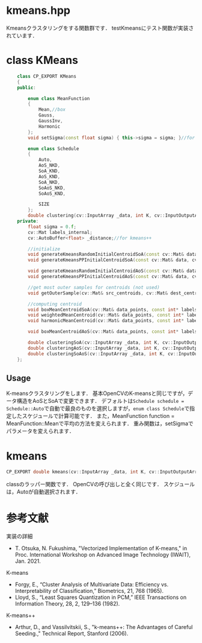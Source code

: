 kmeans.hpp
==========
Kmeansクラスタリングをする関数群です．
testKmeansにテスト関数が実装されています．

# class KMeans
```cpp
	class CP_EXPORT KMeans
	{
	public:

		enum class MeanFunction
		{
			Mean,//box
			Gauss,
			GaussInv,
			Harmonic
		};
		void setSigma(const float sigma) { this->sigma = sigma; }//for Gauss means

		enum class Schedule
		{
			Auto,
			AoS_NKD,
			SoA_KND,
			AoS_KND,
			SoA_NKD,
			SoAoS_NKD,
			SoAoS_KND,

			SIZE
		};
		double clustering(cv::InputArray _data, int K, cv::InputOutputArray _bestLabels, cv::TermCriteria criteria, int attempts, int flags, cv::OutputArray _centers, MeanFunction function = MeanFunction::Mean, Schedule schedule = Schedule::Auto);
	private:
		float sigma = 0.f;
		cv::Mat labels_internal;
		cv::AutoBuffer<float> _distance;//for kmeans++

		//initialize
		void generateKmeansRandomInitialCentroidSoA(const cv::Mat& data_points, cv::Mat& dest_centroids, const int K, cv::RNG& rng);
		void generateKmeansPPInitialCentroidSoA(const cv::Mat& data, cv::Mat& _out_centers, int K, cv::RNG& rng, int trials);

		void generateKmeansRandomInitialCentroidAoS(const cv::Mat& data_points, cv::Mat& dest_centroids, const int K, cv::RNG& rng);
		void generateKmeansPPInitialCentroidAoS(const cv::Mat& data, cv::Mat& _out_centers, int K, cv::RNG& rng, int trials);

		//get most outer samples for centroids (not used)
		void getOuterSample(cv::Mat& src_centroids, cv::Mat& dest_centroids, const cv::Mat& data_points, const cv::Mat& labels);

		//computing centroid
		void boxMeanCentroidSoA(cv::Mat& data_points, const int* labels, cv::Mat& dest_centroid, int* counters);//simple average
		void weightedMeanCentroid(cv::Mat& data_points, const int* labels, const cv::Mat& src_centroid, float* Table, cv::Mat& dest_centroid, float* centroid_weight, int* counters);
		void harmonicMeanCentroid(cv::Mat& data_points, const int* labels, const cv::Mat& src_centroid, cv::Mat& dest_centroid, float* centroid_weight, int* counters);

		void boxMeanCentroidAoS(cv::Mat& data_points, const int* labels, cv::Mat& dest_centroid, int* counters);//N*d simple average

		double clusteringSoA(cv::InputArray _data, int K, cv::InputOutputArray _bestLabels, cv::TermCriteria criteria, int attempts, int flags, cv::OutputArray _centers, MeanFunction function = MeanFunction::Mean, int loop = 0);
		double clusteringAoS(cv::InputArray _data, int K, cv::InputOutputArray _bestLabels, cv::TermCriteria criteria, int attempts, int flags, cv::OutputArray _centers, MeanFunction function = MeanFunction::Mean, int loop = 1);
		double clusteringSoAoS(cv::InputArray _data, int K, cv::InputOutputArray _bestLabels, cv::TermCriteria criteria, int attempts, int flags, cv::OutputArray _centers, MeanFunction function = MeanFunction::Mean, int loop = 0);
	};
```
## Usage
K-meansクラスタリングをします．
基本OpenCVのK-meansと同じですが，データ構造をAoSとSoAで変更できます．
デフォルトは`Schedule schedule = Schedule::Auto`で自動で最良のものを選択しますが，`enum class Schedule`で指定したスケジュールで計算可能です．
また，MeanFunction function = MeanFunction::Meanで平均の方法を変えられます．
重み関数は，setSigmaでパラメータを変えられます．

# kmeans
```cpp
CP_EXPORT double kmeans(cv::InputArray _data, int K, cv::InputOutputArray _bestLabels, cv::TermCriteria criteria, int attempts, int flags, cv::OutputArray _centers);
```
classのラッパー関数です．
OpenCVの呼び出しと全く同じです．
スケジュールは，Autoが自動選択されます．

# 参考文献
実装の詳細

* T. Otsuka, N. Fukushima, "Vectorized Implementation of K-means," in Proc. International Workshop on Advanced Image Technology (IWAIT), Jan. 2021.

K-means

* Forgy, E., “Cluster Analysis of Multivariate Data: Efficiency vs. Interpretability of Classification,” Biometrics, 21, 768 (1965).
* Lloyd, S., “Least Squares Quantization in PCM,” IEEE Transactions on Information Theory, 28, 2, 129–136 (1982).

K-means++

* Arthur, D., and Vassilvitskii, S., "k-means++: The Advantages of Careful Seeding.," Technical Report, Stanford (2006).




